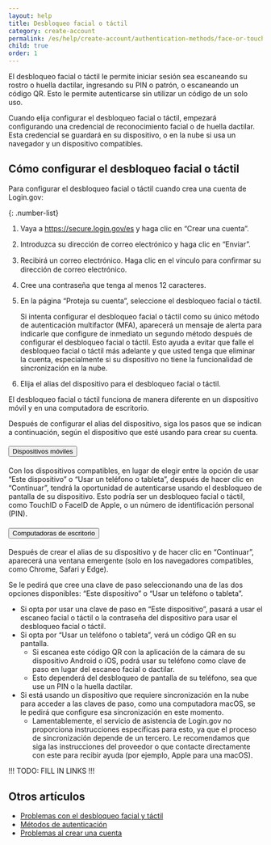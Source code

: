 ```yaml
---
layout: help
title: Desbloqueo facial o táctil
category: create-account
permalink: /es/help/create-account/authentication-methods/face-or-touch-unlock/
child: true
order: 1
---
```


El desbloqueo facial o táctil le permite iniciar sesión sea escaneando su rostro o huella dactilar, ingresando su PIN o patrón, o escaneando un código QR. Esto le permite autenticarse sin utilizar un código de un solo uso.

Cuando elija configurar el desbloqueo facial o táctil, empezará configurando una credencial de reconocimiento facial o de huella dactilar. 
Esta credencial se guardará en su dispositivo, o en la nube si usa un navegador y un dispositivo compatibles.

## Cómo configurar el desbloqueo facial o táctil

Para configurar el desbloqueo facial o táctil cuando crea una cuenta de Login.gov:

{: .number-list}

1. Vaya a <https://secure.login.gov/es> y haga clic en “Crear una cuenta”.
2. Introduzca su dirección de correo electrónico y haga clic en “Enviar”.
3. Recibirá un correo electrónico. Haga clic en el vínculo para conﬁrmar su dirección de correo electrónico.
4. Cree una contraseña que tenga al menos 12 caracteres.
5. En la página “Proteja su cuenta”, seleccione el desbloqueo facial o táctil.

   Si intenta configurar el desbloqueo facial o táctil como su único método de autenticación multifactor (MFA), aparecerá un mensaje de alerta para indicarle que configure de inmediato un segundo método después de configurar el desbloqueo facial o táctil. Esto ayuda a evitar que falle el desbloqueo facial o táctil más adelante y que usted tenga que eliminar la cuenta, especialmente si su dispositivo no tiene la funcionalidad de sincronización en la nube.
6. Elija el alias del dispositivo para el desbloqueo facial o táctil.

El desbloqueo facial o táctil funciona de manera diferente en un dispositivo móvil y en una computadora de escritorio.

Después de configurar el alias del dispositivo, siga los pasos que se indican a continuación, según el dispositivo que esté usando para crear su cuenta.

<div class="usa-accordion usa-accordion--bordered margin-y-4">
  <h4 class="usa-accordion__heading">
    <button
      type="button"
      class="usa-accordion__button"
      aria-expanded="true"
      aria-controls="b-a1"
    >
      Dispositivos móviles
    </button>
  </h4>
  <div id="b-a1" class="usa-accordion__content usa-prose">
    <p>
      Con los dispositivos compatibles, en lugar de elegir entre la opción de usar “Este dispositivo” o “Usar un teléfono o tableta”, después de hacer clic en “Continuar”, tendrá la oportunidad de autenticarse usando el desbloqueo de pantalla de su dispositivo. Esto podría ser un desbloqueo facial o táctil, como TouchID o FaceID de Apple, o un número de identificación personal (PIN).
    </p>
  </div>
</div>

<div class="usa-accordion usa-accordion--bordered margin-y-4">
  <h4 class="usa-accordion__heading">
    <button
      type="button"
      class="usa-accordion__button"
      aria-expanded="true"
      aria-controls="b-a2"
    >
      Computadoras de escritorio
    </button>
  </h4>
  <div id="b-a2" class="usa-accordion__content usa-prose">
    <p>
      Después de crear el alias de su dispositivo y de hacer clic en “Continuar”, aparecerá una ventana emergente (solo en los navegadores compatibles, como Chrome, Safari y Edge).
    </p>
    <p>
      Se le pedirá que cree una clave de paso seleccionando una de las dos opciones disponibles: “Este dispositivo” o “Usar un teléfono o tableta”.
    </p>
    <ul>
      <li>
        Si opta por usar una clave de paso en “Este dispositivo”, pasará a usar el escaneo facial o táctil o la contraseña del dispositivo para usar el desbloqueo facial o táctil.
      </li>
      <li>
        Si opta por “Usar un teléfono o tableta”, verá un código QR en su pantalla.
        <ul>
          <li>
            Si escanea este código QR con la aplicación de la cámara de su dispositivo Android o iOS, podrá usar su teléfono como clave de paso en lugar del escaneo facial o dactilar.
          </li>
          <li>
            Esto dependerá del desbloqueo de pantalla de su teléfono, sea que use un PIN o la huella dactilar.
          </li>
        </ul>
      </li>
      <li>
        Si está usando un dispositivo que requiere sincronización en la nube para acceder a las claves de paso, como una computadora macOS, se le pedirá que configure esa sincronización en este momento.
        <ul>
          <li>
            Lamentablemente, el servicio de asistencia de Login.gov no proporciona instrucciones específicas para esto, ya que el proceso de sincronización depende de un tercero. Le recomendamos que siga las instrucciones del proveedor o que contacte directamente con este para recibir ayuda (por ejemplo, Apple para una macOS).
          </li>
        </ul>
      </li>
    </ul>
  </div>
</div>

!!! TODO: FILL IN LINKS !!!

## Otros artículos
* [Problemas con el desbloqueo facial y táctil](#)
* [Métodos de autenticación](#)
* [Problemas al crear una cuenta](#)
